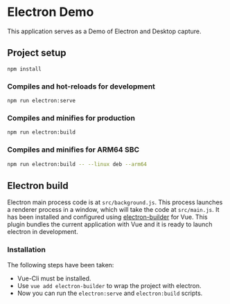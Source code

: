 # Electron Demo

This application serves as a Demo of Electron and Desktop capture.

## Project setup

```
npm install
```

### Compiles and hot-reloads for development
```
npm run electron:serve
```

### Compiles and minifies for production
```
npm run electron:build
```

### Compiles and minifies for ARM64 SBC
```bash
npm run electron:build -- --linux deb --arm64
```

## Electron build

Electron main process code is at `src/background.js`. This process launches a renderer process in a window, which will take the code at `src/main.js`.
It has been installed and configured using [electron-builder](https://nklayman.github.io/vue-cli-plugin-electron-builder/) for Vue.
This plugin bundles the current application with Vue and it is ready to launch electron in development.

### Installation

The following steps have been taken:

- Vue-Cli must be installed.
- Use `vue add electron-builder` to wrap the project with electron.
- Now you can run the `electron:serve` and `electron:build` scripts.

